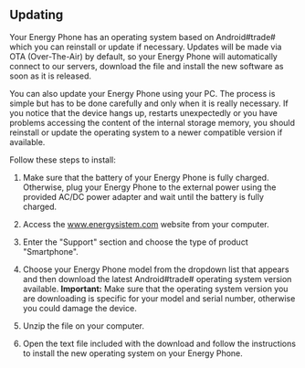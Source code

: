 ## Updating

Your Energy Phone has an operating system based on Android#trade# which you can reinstall or update if necessary. Updates will be made via OTA (Over-The-Air) by default, so your Energy Phone will automatically connect to our servers, download the file and install the new software as soon as it is released.

You can also update your Energy Phone using your PC. The process is simple but has to be done carefully and only when it is really necessary. If you notice that the device hangs up, restarts unexpectedly or you have problems accessing the content of the internal storage memory, you should reinstall or update the operating system to a newer compatible version if available.

Follow these steps to install:

1. Make sure that the battery of your Energy Phone is fully charged. Otherwise, plug your Energy Phone to the external power using the provided AC/DC power adapter and wait until the battery is fully charged.

2. Access the www.energysistem.com website from your computer.

3. Enter the "Support" section and choose the type of product "Smartphone".

4. Choose your Energy Phone model from the dropdown list that appears and then download the latest Android#trade# operating system version available.
**Important:**
Make sure that the operating system version you are downloading is specific for your model and serial number, otherwise you could damage the device.

5. Unzip the file on your computer.

6. Open the text file included with the download and follow the instructions to install the new operating system on your Energy Phone.
